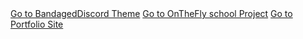 <html>
<body>
<!-- Place this tag where you want the button to render. -->
<a class="github-button" href="23chromosomes.github.io/MyUserDB/" data-color-scheme="no-preference: dark; light: light; dark: dark;" data-size="large" aria-label="Bandaged Discord Theme">Go to BandagedDiscord Theme</a>
<a class="github-button" href="23chromosomes.github.io/OnTheFly/" data-color-scheme="no-preference: dark; light: light; dark: dark;" data-size="large" aria-label="OnTheFly Site">Go to OnTheFly school Project</a>
<a class="github-button" href="23chromosomes.github.io/PortfolioSite/" data-color-scheme="no-preference: dark; light: light; dark: dark;" data-size="large" aria-label="Portfolio Site">Go to Portfolio Site</a>
<!-- Place this tag in your head or just before your close body tag. -->
<script async defer src="https://buttons.github.io/buttons.js"></script>
</body>
</html>
